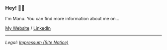 ### Hey! 👋🏻

I'm Manu. You can find more information about me on...

[My Website](https://www.manuelroemer.com) / [LinkedIn](https://www.linkedin.com/in/manuel-roemer)

<hr/>

*Legal: [Impressum (Site Notice)](https://www.manuelroemer.com/impressum)*
